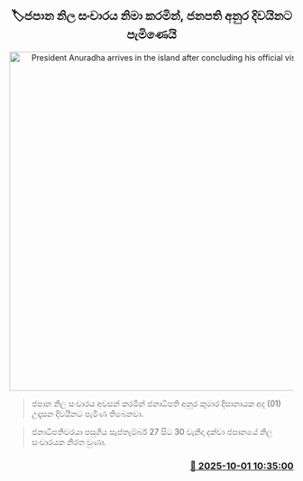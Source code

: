 <p align='center'><b><h2 align='center' title='President Anuradha arrives in the island after concluding his official visit to Japan'>🏷ජපාන නිල සංචාරය නිමා කරමින්, ජනපති අනුර දිවයිනට පැමිණෙයි</h2></b></p>
<p align='center'><img src='https://helakuru.sgp1.cdn.digitaloceanspaces.com/esana/images/lib/anura-president-airport.jpg' width='600' alt='President Anuradha arrives in the island after concluding his official visit to Japan'></p>

> ජපාන නිල සංචාරය අවසන් කරමින් ජනාධිපති අනුර කුමාර දිසානායක අද (01) උදෑසන දිවයිනට පැමිණ තිබෙනවා.

> ජනාධිපතිවරයා පසුගිය සැප්තැම්බර් 27 සිට 30 වැනිදා දක්වා ජපානයේ නිල සංචාරයක නිරත වුණා.



<h3 align='right'><a href='https://www.helakuru.lk/esana/p/114132/'>📅 2025-10-01 10:35:00</a></h3>
